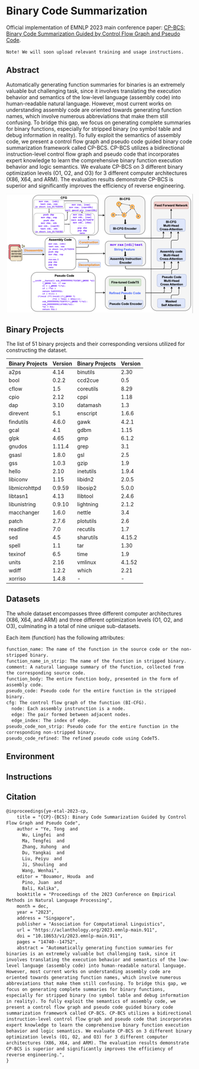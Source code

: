# Binary Code Summarization
Official implementation of EMNLP 2023 main conference paper: [CP-BCS: Binary Code Summarization Guided by Control Flow Graph and Pseudo Code](https://aclanthology.org/2023.emnlp-main.911.pdf).

`Note! We will soon upload relevant training and usage instructions.`
## Abstract 
Automatically generating function summaries for binaries is an extremely valuable but challenging task, since it involves translating the execution behavior and semantics of the low-level language (assembly code) into human-readable natural language. However, most current works on understanding assembly code are oriented towards generating function names, which involve numerous abbreviations that make them still confusing. To bridge this gap, we focus on generating complete summaries for binary functions, especially for stripped binary (no symbol table and debug information in reality). To fully exploit the semantics of assembly code, we present a control flow graph and pseudo code guided binary code summarization framework called CP-BCS. CP-BCS utilizes a bidirectional instruction-level control flow graph and pseudo code that incorporates expert knowledge to learn the comprehensive binary function execution behavior and logic semantics. We evaluate CP-BCS on 3 different binary optimization levels (O1, O2, and O3) for 3 different computer architectures (X86, X64, and ARM). The evaluation results demonstrate CP-BCS is superior and significantly improves the efficiency of reverse engineering.

![xxx](figs/architecture.png)

## Binary Projects

The list of 51 binary projects and their corresponding versions utilized for constructing the dataset.

| Binary Projects | Version | Binary Projects | Version |
| --- | --- | --- | --- |
| a2ps | 4.14 | binutils | 2.30 |
| bool | 0.2.2 | ccd2cue | 0.5 |
| cflow | 1.5 | coreutils | 8.29 |
| cpio | 2.12 | cppi | 1.18 |
| dap | 3.10 | datamash | 1.3 |
| direvent | 5.1 | enscript | 1.6.6 |
| findutils | 4.6.0 | gawk | 4.2.1 |
| gcal | 4.1 | gdbm | 1.15 |
| glpk | 4.65 | gmp | 6.1.2 |
| gnudos | 1.11.4 | grep | 3.1 |
| gsasl | 1.8.0 | gsl | 2.5 |
| gss | 1.0.3 | gzip | 1.9 |
| hello | 2.10 | inetutils | 1.9.4 |
| libiconv | 1.15 | libidn2 | 2.0.5 |
| libmicrohttpd | 0.9.59 | libosip2 | 5.0.0 |
| libtasn1 | 4.13 | llibtool | 2.4.6 |
| libunistring | 0.9.10 | lightning | 2.1.2 |
| macchanger | 1.6.0 | nettle | 3.4 |
| patch | 2.7.6 | plotutils | 2.6 |
| readline | 7.0 | recutils | 1.7 |
| sed | 4.5 | sharutils | 4.15.2 |
| spell | 1.1 | tar | 1.30 |
| texinof | 6.5 | time | 1.9 |
| units | 2.16 | vmlinux | 4.1.52 |
| wdiff | 1.2.2 | which | 2.21 |
| xorriso | 1.4.8 | - | - |

## Datasets
The whole dataset encompasses three different computer architectures (X86, X64, and ARM) and three different optimization levels (O1, O2, and O3), culminating in a total of nine unique sub-datasets.

Each item (function) has the following attributes: 
```
function_name: The name of the function in the source code or the non-stripped binary.
function_name_in_strip: The name of the function in stripped binary.
comment: A natural language summary of the function, collected from the corresponding source code.
function_body: The entire function body, presented in the form of assembly code.
pseudo_code: Pseudo code for the entire function in the stripped binary.
cfg: The control flow graph of the function (BI-CFG).
  node: Each assembly instrunction is a node.
  edge: The pair formed between adjacent nodes.
  edge_index: The index of edge.
pseudo_code_non_strip: Pseudo code for the entire function in the corresponding non-stripped binary.
pseudo_code_refined: The refined pseudo code using CodeT5.
```


## Environment

## Instructions

## Citation
```
@inproceedings{ye-etal-2023-cp,
    title = "{CP}-{BCS}: Binary Code Summarization Guided by Control Flow Graph and Pseudo Code",
    author = "Ye, Tong  and
      Wu, Lingfei  and
      Ma, Tengfei  and
      Zhang, Xuhong  and
      Du, Yangkai  and
      Liu, Peiyu  and
      Ji, Shouling  and
      Wang, Wenhai",
    editor = "Bouamor, Houda  and
      Pino, Juan  and
      Bali, Kalika",
    booktitle = "Proceedings of the 2023 Conference on Empirical Methods in Natural Language Processing",
    month = dec,
    year = "2023",
    address = "Singapore",
    publisher = "Association for Computational Linguistics",
    url = "https://aclanthology.org/2023.emnlp-main.911",
    doi = "10.18653/v1/2023.emnlp-main.911",
    pages = "14740--14752",
    abstract = "Automatically generating function summaries for binaries is an extremely valuable but challenging task, since it involves translating the execution behavior and semantics of the low-level language (assembly code) into human-readable natural language. However, most current works on understanding assembly code are oriented towards generating function names, which involve numerous abbreviations that make them still confusing. To bridge this gap, we focus on generating complete summaries for binary functions, especially for stripped binary (no symbol table and debug information in reality). To fully exploit the semantics of assembly code, we present a control flow graph and pseudo code guided binary code summarization framework called CP-BCS. CP-BCS utilizes a bidirectional instruction-level control flow graph and pseudo code that incorporates expert knowledge to learn the comprehensive binary function execution behavior and logic semantics. We evaluate CP-BCS on 3 different binary optimization levels (O1, O2, and O3) for 3 different computer architectures (X86, X64, and ARM). The evaluation results demonstrate CP-BCS is superior and significantly improves the efficiency of reverse engineering.",
}
```